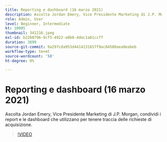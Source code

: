 ```yaml
---
title: Reporting e dashboard (16 marzo 2021)
description: Ascolta Jordan Emery, Vice Presidente Marketing di J.P. Morgan, condividi i report e le dashboard che utilizzano per tenere traccia delle richieste di acquisizione.
role: Admin, User
level: Beginner, Intermediate
kt: 10005
thumbnail: 341216.jpeg
exl-id: b2260796-9cf5-4922-a0b0-4dec1a81ccff
duration: 3899
source-git-commit: 9a297cda953d4414131657f9ac84580aea0eabeb
workflow-type: tm+mt
source-wordcount: '50'
ht-degree: 0%

---
```


# Reporting e dashboard (16 marzo 2021)

Ascolta Jordan Emery, Vice Presidente Marketing di J.P. Morgan, condividi i report e le dashboard che utilizzano per tenere traccia delle richieste di acquisizione.

>[!VIDEO](https://video.tv.adobe.com/v/341216/?quality=12&learn=on)
